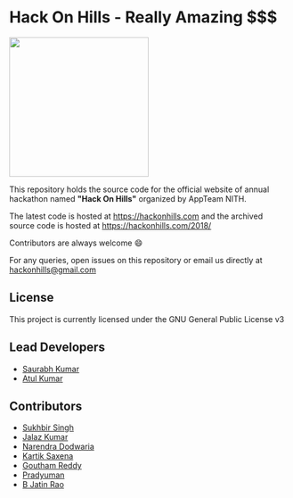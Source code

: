 # Hack On Hills - Really Amazing $$$

<img src="https://github.com/appteam-nith/HackOnHills/raw/master/images/new_logo.png" width="250">

This repository holds the source code for the official website of annual hackathon named **"Hack On Hills"** organized by AppTeam NITH.

The latest code is hosted at https://hackonhills.com and the archived source code is hosted at https://hackonhills.com/2018/

Contributors are always welcome :smile:

For any queries, open issues on this repository or email us directly at hackonhills@gmail.com

## License
This project is currently licensed under the GNU General Public License v3

## Lead Developers
 - [Saurabh Kumar](https://github.com/saurabh0402)
 - [Atul Kumar](https://github.com/atul-kumar02)

## Contributors
- [Sukhbir Singh](https://github.com/sukhbir-singh)
- [Jalaz Kumar](https://github.com/jaykay12)
- [Narendra Dodwaria](https://github.com/narendra36)
- [Kartik Saxena](https://github.com/SaxenaKartik)
- [Goutham Reddy](https://github.com/zeus512)
- [Pradyuman](https://github.com/legendary-acp)
- [B Jatin Rao](https://github.com/Jatin0312)
